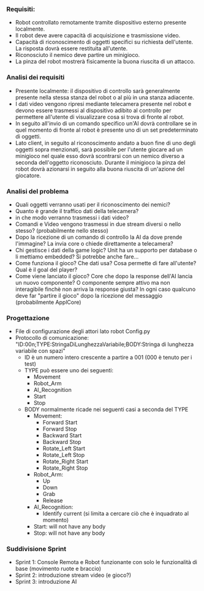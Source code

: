 ### Requisiti:
- Robot controllato remotamente tramite dispositivo esterno presente localmente.
- Il robot deve avere capacità di acquisizione e trasmissione video.
- Capacità di riconoscimento di oggetti specifici su richiesta dell'utente. La risposta dovrà essere restituita all'utente.
- Riconosciuto il nemico deve partire un minigioco.
- La pinza del robot mostrerà fisicamente la buona riuscita di un attacco.


### Analisi dei requisiti
- Presente localmente: il dispositivo di controllo sarà generalmente presente nella stessa stanza del robot o al più in una stanza adiacente.
- I dati video vengono ripresi mediante telecamera presente nel robot e devono essere trasmessi al dispositivo adibito al controllo per permettere all'utente di visualizzare cosa si trova di fronte al robot.
- In seguito all'invio di un comando specifico un'AI dovrà controllare se in quel momento di fronte al robot è presente uno di un set predeterminato di oggetti.
- Lato client, in seguito al riconoscimento andato a buon fine di uno degli oggetti sopra menzionati, sarà possibile per l'utente giocare ad un minigioco nel quale esso dovrà scontrarsi con un nemico diverso a seconda dell'oggetto riconosciuto. Durante il minigioco la pinza del robot dovrà azionarsi in seguito alla buona riuscita di un'azione del giocatore.


### Analisi del problema
- Quali oggetti verranno usati per il riconoscimento dei nemici?
- Quanto è grande il traffico dati della telecamera?
- in che modo verranno trasmessi i dati video?
- Comandi e Video vengono trasmessi in due stream diversi o nello stesso? (probabilmente nello stesso)
- Dopo la ricezione di un comando di controllo la AI da dove prende l'immagine? La invia core o chiede direttamente a telecamera?
- Chi gestisce i dati della game logic? Unit ha un supporto per database o li mettiamo embedded? Si potrebbe anche fare...
- Come funziona il gioco? Che dati usa? Cosa permette di fare all'utente? Qual è il goal del player?
- Come viene lanciato il gioco? Core che dopo la response dell'AI lancia un nuovo componente? O componente sempre attivo ma non interagibile finchè non arriva la response giusta? In ogni caso qualcuno deve far "partire il gioco" dopo la ricezione del messaggio (probabilmente ApplCore)


### Progettazione
- File di configurazione degli attori lato robot Config.py
- Protocollo di comunicazione: 
	"ID:00n;TYPE:StringaDiLunghezzaVariabile;BODY:Stringa di lunghezza variabile con spazi"
	- ID è un numero intero crescente a partire a 001 (000 è tenuto per i test)
	- TYPE può essere uno dei seguenti:
		- Movement
		- Robot_Arm
		- AI_Recognition
		- Start
		- Stop
	- BODY normalmente ricade nei seguenti casi a seconda del TYPE
		- Movement:
			- Forward Start
			- Forward Stop
			- Backward Start
			- Backward Stop
			- Rotate_Left Start
			- Rotate_Left Stop
			- Rotate_Right Start
			- Rotate_Right Stop
		- Robot_Arm:
			- Up
			- Down
			- Grab
			- Release
		- AI_Recognition:
			- Identify current      (si limita a cercare ciò che è inquadrato al momento)
		- Start: will not have any body
		- Stop: will not have any body

### Suddivisione Sprint
- Sprint 1: Console Remota e Robot funzionante con solo le funzionalità di base (movimento ruote e braccio)
- Sprint 2: introduzione stream video (e gioco?)
- Sprint 3: introduzione AI